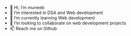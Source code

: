 - 👋 Hi, I’m muneeb
- 👀 I’m interested in DSA and Web development
- 🌱 I’m currently learning Web development
- 💞️ I’m looking to collaborate on web development projects
- 📫 Reach me on Github

<!---
muneeb0321/muneeb0321 is a ✨ special ✨ repository because its `README.md` (this file) appears on your GitHub profile.
You can click the Preview link to take a look at your changes.
--->
